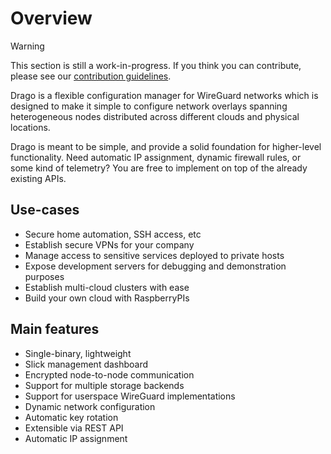# Overview

> [!WARNING]
> This section is still a work-in-progress. If you think you can contribute, please see our [contribution guidelines](docs/../../../contributing.md).


Drago is a flexible configuration manager for WireGuard networks which is designed to make it simple to configure network overlays spanning heterogeneous nodes distributed across different clouds and physical locations.

Drago is meant to be simple, and provide a solid foundation for higher-level functionality. Need automatic IP assignment, dynamic firewall rules, or some kind of telemetry? You are free to implement on top of the already existing APIs.

## Use-cases

- Secure home automation, SSH access, etc
- Establish secure VPNs for your company
- Manage access to sensitive services deployed to private hosts
- Expose development servers for debugging and demonstration purposes
- Establish multi-cloud clusters with ease
- Build your own cloud with RaspberryPIs

## Main features

- Single-binary, lightweight
- Slick management dashboard
- Encrypted node-to-node communication
- Support for multiple storage backends
- Support for userspace WireGuard implementations
- Dynamic network configuration
- Automatic key rotation
- Extensible via REST API
- Automatic IP assignment
